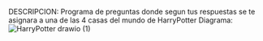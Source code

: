 DESCRIPCION:
  Programa de preguntas donde segun tus respuestas se te asignara a una de las 4 casas del mundo de HarryPotter
Diagrama:
      ![HarryPotter drawio (1)](https://github.com/JhonDairoC/HarryPotter/assets/101678630/2b77e3ac-c3e1-4a9d-882b-e5f843c0ab67)
